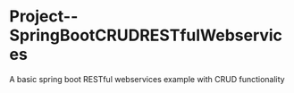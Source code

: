 # Project--SpringBootCRUDRESTfulWebservices
A basic spring boot RESTful webservices example with CRUD functionality
